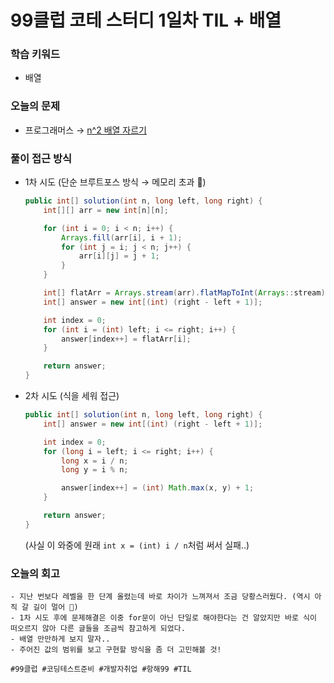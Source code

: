# 99클럽 코테 스터디 1일차 TIL + 배열

### 학습 키워드
- 배열

### 오늘의 문제
- 프로그래머스 → [n^2 배열 자르기](https://school.programmers.co.kr/learn/courses/30/lessons/87390)

### 풀이 접근 방식
- 1차 시도 (단순 브루트포스 방식 → 메모리 초과 🫨)
  ```java
  public int[] solution(int n, long left, long right) {
      int[][] arr = new int[n][n];

      for (int i = 0; i < n; i++) {
          Arrays.fill(arr[i], i + 1);
          for (int j = i; j < n; j++) {
              arr[i][j] = j + 1;
          }
      }

      int[] flatArr = Arrays.stream(arr).flatMapToInt(Arrays::stream).toArray();
      int[] answer = new int[(int) (right - left + 1)];

      int index = 0;
      for (int i = (int) left; i <= right; i++) {
          answer[index++] = flatArr[i];
      }

      return answer;
  }
  ```
- 2차 시도 (식을 세워 접근)
  ```java
  public int[] solution(int n, long left, long right) {
      int[] answer = new int[(int) (right - left + 1)];

      int index = 0;
      for (long i = left; i <= right; i++) {
          long x = i / n;
          long y = i % n;

          answer[index++] = (int) Math.max(x, y) + 1;
      }

      return answer;
  }
  ```
    (사실 이 와중에 원래 ``int x = (int) i / n``처럼 써서 실패..)

### 오늘의 회고
    - 지난 번보다 레벨을 한 단계 올렸는데 바로 차이가 느껴져서 조금 당황스러웠다. (역시 아직 갈 길이 멀어 🥲)
    - 1차 시도 후에 문제해결은 이중 for문이 아닌 단일로 해야한다는 건 알았지만 바로 식이 떠오르지 않아 다른 글들을 조금씩 참고하게 되었다.
    - 배열 만만하게 보지 말자..
    - 주어진 값의 범위를 보고 구현할 방식을 좀 더 고민해볼 것!

``#99클럽 #코딩테스트준비 #개발자취업 #항해99 #TIL``